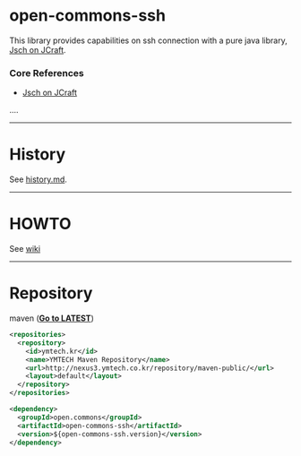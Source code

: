 # open-commons-ssh
This library provides capabilities on ssh connection with a pure java library, [Jsch on JCraft](http://www.jcraft.com/jsch/).


### Core References
- [Jsch on JCraft](http://www.jcraft.com/jsch/)

....

---
# History
See [history.md](./history.md).

---
# HOWTO
See [wiki](https://github.com/parkjunhong/open-commons-ssh/wiki)

---
# Repository
maven (**[Go to LATEST](http://nexus3.ymtech.co.kr/#browse/browse:maven-public:open%2Fcommons%2Fopen-commons-ssh)**)
``` xml
<repositories>
  <repository>
    <id>ymtech.kr</id>
    <name>YMTECH Maven Repository</name>
    <url>http://nexus3.ymtech.co.kr/repository/maven-public/</url>
    <layout>default</layout>
  </repository>
</repositories>

<dependency>
  <groupId>open.commons</groupId>
  <artifactId>open-commons-ssh</artifactId>
  <version>${open-commons-ssh.version}</version>
</dependency>
```
